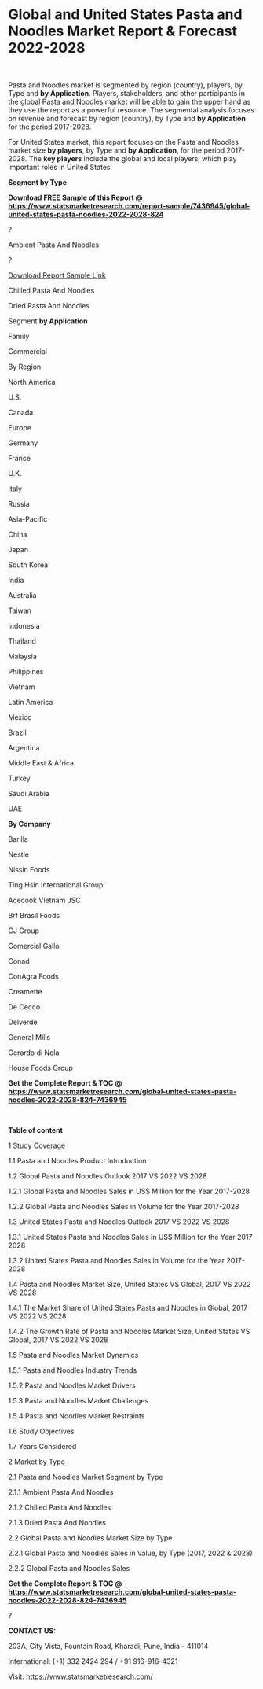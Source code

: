 <h1>Global and United States Pasta and Noodles Market Report & Forecast 2022-2028</h1><br/><p>Pasta and Noodles market is segmented by region (country), players, by Type and <strong>by Application</strong>. Players, stakeholders, and other participants in the global Pasta and Noodles market will be able to gain the upper hand as they use the report as a powerful resource. The segmental analysis focuses on revenue and forecast by region (country), by Type and <strong>by Application</strong> for the period 2017-2028.</p>
 
 
 
 <p>For United States market, this report focuses on the Pasta and Noodles market size <strong>by players</strong>, by Type and <strong>by Application</strong>, for the period 2017-2028. The <strong>key players</strong> include the global and local players, which play important roles in United States.</p>
 
 
 
 <p><strong>Segment by Type</strong></p>
 
 
 
 <div><b>Download FREE Sample of this Report @ <a href="https://www.statsmarketresearch.com/download-free-sample/7436945/global-united-states-pasta-noodles-2022-2028-824">https://www.statsmarketresearch.com/report-sample/7436945/global-united-states-pasta-noodles-2022-2028-824</a></b></div>
 
 
 
 <p>? </p>
 
 
 
 <p>Ambient Pasta And Noodles</p>
 
 
 
 <p>? </p>
 
 
 
 <p><a href="https://www.statsmarketresearch.com/download-free-sample/7436945/global-united-states-pasta-noodles-2022-2028-824">Download Report Sample Link</a></p>
 
 
 
 <p>Chilled Pasta And Noodles</p>
 
 
 
 <p>Dried Pasta And Noodles</p>
 
 
 
 <p>Segment <strong>by Application</strong></p>
 
 
 
 <p>Family</p>
 
 
 
 <p>Commercial</p>
 
 
 
 <p>By Region</p>
 
 
 
 <p>North America</p>
 
 
 
 <p>U.S.</p>
 
 
 
 <p>Canada</p>
 
 
 
 <p>Europe</p>
 
 
 
 <p>Germany</p>
 
 
 
 <p>France</p>
 
 
 
 <p>U.K.</p>
 
 
 
 <p>Italy</p>
 
 
 
 <p>Russia</p>
 
 
 
 <p>Asia-Pacific</p>
 
 
 
 <p>China</p>
 
 
 
 <p>Japan</p>
 
 
 
 <p>South Korea</p>
 
 
 
 <p>India</p>
 
 
 
 <p>Australia</p>
 
 
 
 <p>Taiwan</p>
 
 
 
 <p>Indonesia</p>
 
 
 
 <p>Thailand</p>
 
 
 
 <p>Malaysia</p>
 
 
 
 <p>Philippines</p>
 
 
 
 <p>Vietnam</p>
 
 
 
 <p>Latin America</p>
 
 
 
 <p>Mexico</p>
 
 
 
 <p>Brazil</p>
 
 
 
 <p>Argentina</p>
 
 
 
 <p>Middle East & Africa</p>
 
 
 
 <p>Turkey</p>
 
 
 
 <p>Saudi Arabia</p>
 
 
 
 <p>UAE</p>
 
 
 
 <p><strong>By Company</strong></p>
 
 
 
 <p>Barilla</p>
 
 
 
 <p>Nestle</p>
 
 
 
 <p>Nissin Foods</p>
 
 
 
 <p>Ting Hsin International Group</p>
 
 
 
 <p>Acecook Vietnam JSC</p>
 
 
 
 <p>Brf Brasil Foods</p>
 
 
 
 <p>CJ Group</p>
 
 
 
 <p>Comercial Gallo</p>
 
 
 
 <p>Conad</p>
 
 
 
 <p>ConAgra Foods</p>
 
 
 
 <p>Creamette</p>
 
 
 
 <p>De Cecco</p>
 
 
 
 <p>Delverde</p>
 
 
 
 <p>General Mills</p>
 
 
 
 <p>Gerardo di Nola</p>
 
 
 
 <p>House Foods Group</p>
 
 
 
 <div><b>Get the Complete Report & TOC @ <a href="https://www.statsmarketresearch.com/global-united-states-pasta-noodles-2022-2028-824-7436945">https://www.statsmarketresearch.com/global-united-states-pasta-noodles-2022-2028-824-7436945</a></b></div>
 
 
 
 <p><br />
 
 <b>Table of content</b></p>
 
 
 
 <p>1 Study Coverage<br />
 
 1.1 Pasta and Noodles Product Introduction<br />
 
 1.2 Global Pasta and Noodles Outlook 2017 VS 2022 VS 2028<br />
 
 1.2.1 Global Pasta and Noodles Sales in US$ Million for the Year 2017-2028<br />
 
 1.2.2 Global Pasta and Noodles Sales in Volume for the Year 2017-2028<br />
 
 1.3 United States Pasta and Noodles Outlook 2017 VS 2022 VS 2028<br />
 
 1.3.1 United States Pasta and Noodles Sales in US$ Million for the Year 2017-2028<br />
 
 1.3.2 United States Pasta and Noodles Sales in Volume for the Year 2017-2028<br />
 
 1.4 Pasta and Noodles Market Size, United States VS Global, 2017 VS 2022 VS 2028<br />
 
 1.4.1 The Market Share of United States Pasta and Noodles in Global, 2017 VS 2022 VS 2028<br />
 
 1.4.2 The Growth Rate of Pasta and Noodles Market Size, United States VS Global, 2017 VS 2022 VS 2028<br />
 
 1.5 Pasta and Noodles Market Dynamics<br />
 
 1.5.1 Pasta and Noodles Industry Trends<br />
 
 1.5.2 Pasta and Noodles Market Drivers<br />
 
 1.5.3 Pasta and Noodles Market Challenges<br />
 
 1.5.4 Pasta and Noodles Market Restraints<br />
 
 1.6 Study Objectives<br />
 
 1.7 Years Considered<br />
 
 2 Market by Type<br />
 
 2.1 Pasta and Noodles Market Segment by Type<br />
 
 2.1.1 Ambient Pasta And Noodles<br />
 
 2.1.2 Chilled Pasta And Noodles<br />
 
 2.1.3 Dried Pasta And Noodles<br />
 
 2.2 Global Pasta and Noodles Market Size by Type<br />
 
 2.2.1 Global Pasta and Noodles Sales in Value, by Type (2017, 2022 & 2028)<br />
 
 2.2.2 Global Pasta and Noodles Sales</p>
 
 
 
 <div><b>Get the Complete Report & TOC @ <a href="https://www.statsmarketresearch.com/global-united-states-pasta-noodles-2022-2028-824-7436945">https://www.statsmarketresearch.com/global-united-states-pasta-noodles-2022-2028-824-7436945</a></b></div>
 
 
 
 <p>? </p>
 
 
 
 <p><b>CONTACT US:</b><br />
 
 203A, City Vista, Fountain Road, Kharadi, Pune, India - 411014<br />
 
 International: (+1) 332 2424 294 / +91 916-916-4321<br />
 
 Visit: <a href="https://www.statsmarketresearch.com/">https://www.statsmarketresearch.com/</a></p>